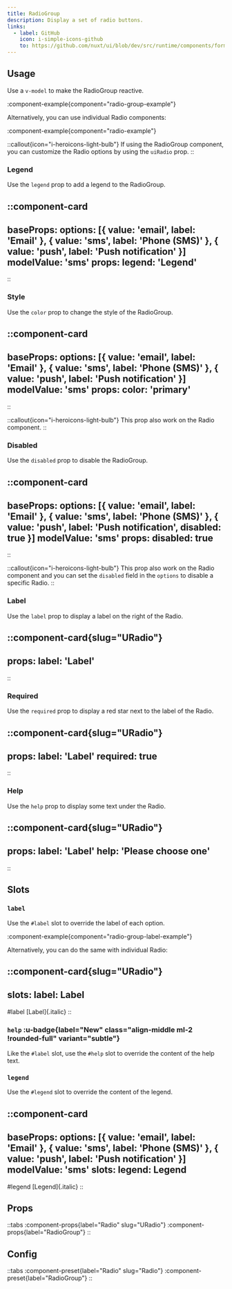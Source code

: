 ```yaml
---
title: RadioGroup
description: Display a set of radio buttons.
links:
  - label: GitHub
    icon: i-simple-icons-github
    to: https://github.com/nuxt/ui/blob/dev/src/runtime/components/forms/RadioGroup.vue
---
```


## Usage

Use a `v-model` to make the RadioGroup reactive.

:component-example{component="radio-group-example"}

Alternatively, you can use individual Radio components:

:component-example{component="radio-example"}

::callout{icon="i-heroicons-light-bulb"}
If using the RadioGroup component, you can customize the Radio options by using the `uiRadio` prop.
::

### Legend

Use the `legend` prop to add a legend to the RadioGroup.

::component-card
---
baseProps:
  options: [{ value: 'email', label: 'Email' }, { value: 'sms', label: 'Phone (SMS)' }, { value: 'push', label: 'Push notification' }]
  modelValue: 'sms'
props:
  legend: 'Legend'
---
::

### Style

Use the `color` prop to change the style of the RadioGroup.

::component-card
---
baseProps:
  options: [{ value: 'email', label: 'Email' }, { value: 'sms', label: 'Phone (SMS)' }, { value: 'push', label: 'Push notification' }]
  modelValue: 'sms'
props:
  color: 'primary'
---
::

::callout{icon="i-heroicons-light-bulb"}
This prop also work on the Radio component.
::

### Disabled

Use the `disabled` prop to disable the RadioGroup.

::component-card
---
baseProps:
  options: [{ value: 'email', label: 'Email' }, { value: 'sms', label: 'Phone (SMS)' }, { value: 'push', label: 'Push notification', disabled: true }]
  modelValue: 'sms'
props:
  disabled: true
---
::

::callout{icon="i-heroicons-light-bulb"}
This prop also work on the Radio component and you can set the `disabled` field in the `options` to disable a specific Radio.
::

### Label

Use the `label` prop to display a label on the right of the Radio.

::component-card{slug="URadio"}
---
props:
  label: 'Label'
---
::

### Required

Use the `required` prop to display a red star next to the label of the Radio.

::component-card{slug="URadio"}
---
props:
  label: 'Label'
  required: true
---
::

### Help

Use the `help` prop to display some text under the Radio.

::component-card{slug="URadio"}
---
props:
  label: 'Label'
  help: 'Please choose one'
---
::

## Slots

### `label`

Use the `#label` slot to override the label of each option.

:component-example{component="radio-group-label-example"}

Alternatively, you can do the same with individual Radio:

::component-card{slug="URadio"}
---
slots:
  label: <span class="italic">Label</span>
---

#label
  [Label]{.italic}
::

### `help` :u-badge{label="New" class="align-middle ml-2 !rounded-full" variant="subtle"}

Like the `#label` slot, use the `#help` slot to override the content of the help text.

### `legend`

Use the `#legend` slot to override the content of the legend.

::component-card
---
baseProps:
  options: [{ value: 'email', label: 'Email' }, { value: 'sms', label: 'Phone (SMS)' }, { value: 'push', label: 'Push notification' }]
  modelValue: 'sms'
slots:
  legend: <span class="italic">Legend</span>
---

#legend
  [Legend]{.italic}
::

## Props

::tabs
  :component-props{label="Radio" slug="URadio"}
  :component-props{label="RadioGroup"}
::

## Config

::tabs
  :component-preset{label="Radio" slug="Radio"}
  :component-preset{label="RadioGroup"}
::
